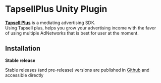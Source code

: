 # TapsellPlus Unity Plugin

[**Tapsell Plus**](https://tapsell.ir/tapsellplus/) is a mediating advertising SDK.  
Using Tapsell plus, helps you grow your advertising income with the favor of using multiple AdNetworks that is best for user at the moment.

## Installation

**Stable release**

Stable releases (and pre-release) versions are published in [Github](https://github.com/tapsellorg/TapsellPlusSDK-UnitySample2019/releases) and accessible directly

